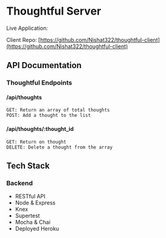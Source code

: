 # Thoughtful Server

Live Application:


Client Repo: [https://github.com/Nishat322/thoughtful-client](https://github.com/Nishat322/thoughtful-client) <br/>

## API Documentation

### Thoughtful Endpoints 

#### /api/thoughts
    GET: Return an array of total thoughts
    POST: Add a thought to the list

#### /api/thoughts/:thought_id
    GET: Return on thought
    DELETE: Delete a thought from the array
    
## Tech Stack
### Backend

- RESTful API
- Node & Express
- Knex
- Supertest
- Mocha & Chai
- Deployed Heroku